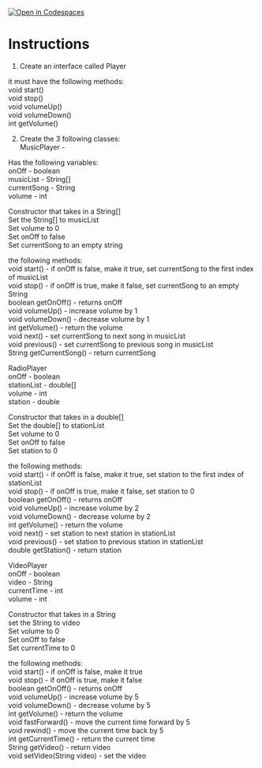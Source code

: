 [![Open in Codespaces](https://classroom.github.com/assets/launch-codespace-2972f46106e565e64193e422d61a12cf1da4916b45550586e14ef0a7c637dd04.svg)](https://classroom.github.com/open-in-codespaces?assignment_repo_id=19669259)
# Instructions  

1. Create an interface called Player</br>

it must have the following methods:</br>
void start()</br>
void stop()</br>
void volumeUp()</br>
void volumeDown()</br>
int getVolume()</br>

2. Create the 3 following classes:</br>
MusicPlayer -</br>

Has the following variables:</br>
onOff - boolean</br>
musicList - String[]</br>
currentSong - String</br>
volume - int</br>

Constructor that takes in a String[]</br>
Set the String[] to musicList</br>
Set volume to 0</br>
Set onOff to false</br>
Set currentSong to an empty string</br>

the following methods:</br>
void start() - if onOff is false, make it true, set currentSong to the first index of musicList</br>
void stop() - if onOff is true, make it false, set currentSong to an empty String</br>
boolean getOnOff() - returns onOff</br>
void volumeUp() - increase volume by 1</br>
void volumeDown() - decrease volume by 1</br>
int getVolume() - return the volume</br>
void next() - set currentSong to next song in musicList</br>
void previous() - set currentSong to previous song in musicList</br>
String getCurrentSong() - return currentSong</br>

RadioPlayer</br>
onOff - boolean</br>
stationList - double[]</br>
volume - int</br>
station - double</br>

Constructor that takes in a double[]</br>
Set the double[] to stationList</br>
Set volume to 0</br>
Set onOff to false</br>
Set station to 0</br>

the following methods:</br>
void start() - if onOff is false, make it true, set station to the first index of stationList</br>
void stop() - if onOff is true, make it false, set station to 0</br>
boolean getOnOff() - returns onOff</br>
void volumeUp() - increase volume by 2</br>
void volumeDown() - decrease volume by 2</br>
int getVolume() - return the volume</br>
void next() - set station to next station in stationList</br>
void previous() - set station to previous station in stationList</br>
double getStation() - return station</br>

VideoPlayer</br>
onOff - boolean</br>
video - String</br>
currentTime - int</br>
volume - int</br>

Constructor that takes in a String</br>
set the String to video</br>
Set volume to 0</br>
Set onOff to false</br>
Set currentTime to 0</br>

the following methods:</br>
void start() - if onOff is false, make it true</br>
void stop() - if onOff is true, make it false</br>
boolean getOnOff() - returns onOff</br>
void volumeUp() - increase volume by 5</br>
void volumeDown() - decrease volume by 5</br>
int getVolume() - return the volume</br>
void fastForward() - move the current time forward by 5</br>
void rewind() - move the current time back by 5</br>
int getCurrentTime() - return the current time</br>
String getVideo() - return video</br>
void setVideo(String video) - set the video</br>
